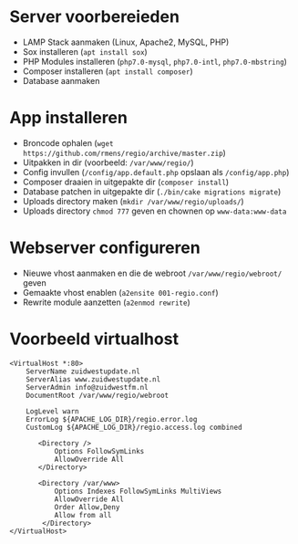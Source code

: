 # Server voorbereieden
- LAMP Stack aanmaken (Linux, Apache2, MySQL, PHP)
- Sox installeren (```apt install sox```)
- PHP Modules installeren (```php7.0-mysql```, ```php7.0-intl```, ```php7.0-mbstring```)
- Composer installeren (```apt install composer```)
- Database aanmaken 

# App installeren
- Broncode ophalen (```wget https://github.com/rmens/regio/archive/master.zip```)
- Uitpakken in dir (voorbeeld: ```/var/www/regio/```)
- Config invullen (```/config/app.default.php``` opslaan als ```/config/app.php```)
- Composer draaien in uitgepakte dir (```composer install```)
- Database patchen in uitgepakte dir (```./bin/cake migrations migrate```)
- Uploads directory maken (```mkdir /var/www/regio/uploads/```)
- Uploads directory ```chmod 777``` geven en chownen op ```www-data:www-data```

# Webserver configureren
- Nieuwe vhost aanmaken en die de webroot ```/var/www/regio/webroot/``` geven
- Gemaakte vhost enablen (```a2ensite 001-regio.conf```)
- Rewrite module aanzetten (```a2enmod rewrite```)

# Voorbeeld virtualhost
```
<VirtualHost *:80>
	ServerName zuidwestupdate.nl
	ServerAlias www.zuidwestupdate.nl
	ServerAdmin info@zuidwestfm.nl
	DocumentRoot /var/www/regio/webroot

	LogLevel warn
	ErrorLog ${APACHE_LOG_DIR}/regio.error.log
	CustomLog ${APACHE_LOG_DIR}/regio.access.log combined

       <Directory />
           Options FollowSymLinks
           AllowOverride All
       </Directory>

       <Directory /var/www>
           Options Indexes FollowSymLinks MultiViews
           AllowOverride All
           Order Allow,Deny
           Allow from all
        </Directory>
</VirtualHost>
```
